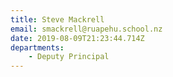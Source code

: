 ```yaml
---
title: Steve Mackrell
email: smackrell@ruapehu.school.nz
date: 2019-08-09T21:23:44.714Z
departments:
    - Deputy Principal
---
```

